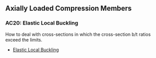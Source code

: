 ## Axially Loaded Compression Members

### AC20: Elastic Local Buckling

How to deal with cross-sections in which the cross-section b/t ratios exceed
the limits.

- [Elastic Local Buckling](elastic-local-buckling.pdf)
